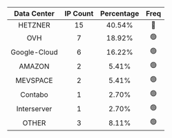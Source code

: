 | Data Center | IP Count | Percentage | Freq |
|:------------:|:--------:|:-----------:|:-----:|
| HETZNER | 15 | 40.54% | 🔴 |
| OVH | 7 | 18.92% | 🟢 |
| Google-Cloud | 6 | 16.22% | 🟢 |
| AMAZON | 2 | 5.41% | 🟢 |
| MEVSPACE | 2 | 5.41% | 🟢 |
| Contabo | 1 | 2.70% | 🟢 |
| Interserver | 1 | 2.70% | 🟢 |
| OTHER | 3 | 8.11% | 🟢 |